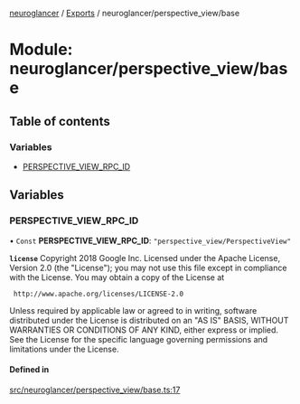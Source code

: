 [neuroglancer](../README.md) / [Exports](../modules.md) / neuroglancer/perspective\_view/base

# Module: neuroglancer/perspective\_view/base

## Table of contents

### Variables

- [PERSPECTIVE\_VIEW\_RPC\_ID](neuroglancer_perspective_view_base.md#perspective_view_rpc_id)

## Variables

### PERSPECTIVE\_VIEW\_RPC\_ID

• `Const` **PERSPECTIVE\_VIEW\_RPC\_ID**: ``"perspective_view/PerspectiveView"``

**`license`**
Copyright 2018 Google Inc.
Licensed under the Apache License, Version 2.0 (the "License");
you may not use this file except in compliance with the License.
You may obtain a copy of the License at

     http://www.apache.org/licenses/LICENSE-2.0

Unless required by applicable law or agreed to in writing, software
distributed under the License is distributed on an "AS IS" BASIS,
WITHOUT WARRANTIES OR CONDITIONS OF ANY KIND, either express or implied.
See the License for the specific language governing permissions and
limitations under the License.

#### Defined in

[src/neuroglancer/perspective_view/base.ts:17](https://github.com/ActiveBrainAtlas2/neuroglancer/blob/034b457d/src/neuroglancer/perspective_view/base.ts#L17)
